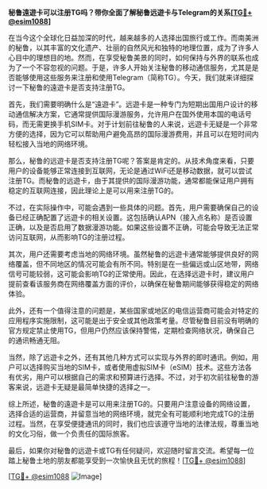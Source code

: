 **秘鲁遠遊卡可以注册TG吗？带你全面了解秘鲁远遊卡与Telegram的关系[[TG💪+ @esim1088](https://t.me/s/esim1088)]**

在当今这个全球化日益加深的时代，越来越多的人选择出国旅行或工作。而南美洲的秘鲁，以其丰富的文化遗产、壮丽的自然风光和独特的地理位置，成为了许多人心目中的理想目的地。然而，在享受秘鲁美景的同时，如何保持与外界的联系也成为了一个不容忽视的问题。于是，许多人开始关注秘鲁的移动通信服务，尤其是是否能够使用这些服务来注册和使用Telegram（简称TG）。今天，我们就来详细探讨一下秘鲁的遠遊卡是否支持注册TG。

首先，我们需要明确什么是“遠遊卡”。远遊卡是一种专门为短期出国用户设计的移动通信解决方案，它通常提供国际漫游服务，允许用户在国外使用本国的电话号码，而无需更换手机SIM卡。对于计划前往秘鲁的人来说，远遊卡无疑是一个非常方便的选择，因为它可以帮助用户避免高昂的国际漫游费用，并且可以在短时间内轻松接入当地的网络环境。

那么，秘鲁的远遊卡是否支持注册TG呢？答案是肯定的。从技术角度来看，只要用户的设备能够正常连接到互联网，无论是通过WiFi还是移动数据，就可以尝试注册TG。而秘鲁的远遊卡，由于其提供的国际漫游功能，通常都能保证用户拥有稳定的互联网连接，因此理论上是可以用来注册TG的。

不过，在实际操作中，可能会遇到一些具体的问题。首先，用户需要确保自己的设备已经正确配置了远遊卡的相关设置。这包括确认APN（接入点名称）是否设置正确，以及是否启用了数据漫游功能。如果这些设置不正确，可能会导致无法正常访问互联网，从而影响TG的注册过程。

其次，用户还需要考虑当地的网络环境。虽然秘鲁的远遊卡通常能够提供良好的网络覆盖，但不同地区的情况可能会有所不同。特别是在一些偏远或山区地带，网络信号可能较弱，这可能会影响TG的正常使用。因此，在选择远遊卡时，建议用户提前查看该服务商在网络覆盖方面的评价，以确保在秘鲁期间能够获得稳定的网络体验。

此外，还有一个值得注意的问题是，某些国家或地区的电信运营商可能会对特定的应用程序实施限制，这可能是出于安全或其他政策考量。尽管秘鲁目前没有明确的官方规定禁止使用TG，但用户仍然应该保持警惕，定期检查网络状况，确保自己的通讯畅通无阻。

当然，除了远遊卡之外，还有其他几种方式可以实现与外界的即时通讯。例如，用户可以选择购买当地的SIM卡，或者使用虚拟SIM卡（eSIM）技术。这些方法各有优劣，用户可以根据自己的需求和预算进行选择。不过，对于初次前往秘鲁的游客来说，远遊卡无疑是最简单快捷的选择之一。

综上所述，秘鲁的遠遊卡是可以用来注册TG的。只要用户注意设备的网络设置，选择合适的运营商，并留意当地的网络环境，就完全有可能顺利地完成TG的注册过程。当然，在享受便捷通讯的同时，我们也应该遵守当地的法律法规，尊重当地的文化习俗，做一个负责任的国际旅客。

最后，如果你对秘鲁的远遊卡或TG有任何疑问，欢迎随时留言交流。希望每一位踏上秘鲁土地的朋友都能享受到一次愉快且无忧的旅程！[[TG💪+ @esim1088](https://t.me/s/esim1088)]

[[TG💪+ @esim1088](https://t.me/s/esim1088) ![Image](https://i.postimg.cc/4NQfJmqS/Snipaste-2025-05-13-00-14-12.png)]